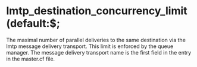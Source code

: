 # lmtp_destination_concurrency_limit (default:$; 

 The maximal number of parallel deliveries to the same destination
via the lmtp message delivery transport. This limit is enforced by
the queue manager. The message delivery transport name is the first
field in the entry in the master.cf file.  


